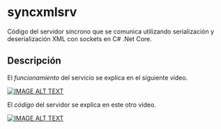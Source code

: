 # syncxmlsrv

Código del servidor síncrono que se comunica utilizando serialización y deserialización XML con sockets en C# .Net Core.

## Descripción

El *funcionamiento* del servicio se explica en el siguiente vídeo.

[![IMAGE ALT TEXT](https://img.youtube.com/vi/O7gW-S4b_YI/0.jpg)](https://www.youtube.com/watch?v=O7gW-S4b_YI&list=PLK_BHw0Wm4MKLFysxzgfIMKuY0b-HTGvp&index=6 "06. Comunicación xml")

El *código* del servidor se explica en este otro vídeo.

[![IMAGE ALT TEXT](https://img.youtube.com/vi/o-vDReGoAFM/0.jpg)](https://www.youtube.com/watch?v=o-vDReGoAFM&list=PLK_BHw0Wm4MKLFysxzgfIMKuY0b-HTGvp&index=4 "04. Código servidor subasta")

